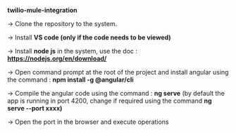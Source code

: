 **twilio-mule-integration**


-> Clone the repository to the system.

-> Install **VS code (only if the code needs to be viewed)**

-> Install **node js** in the system, use the doc : **https://nodejs.org/en/download/**

-> Open command prompt at the root of the project and install angular using the command : **npm install -g @angular/cli**

-> Compile the angular code using the command : **ng serve** (by default the app is running in port 4200, change if required using the command **ng serve --port xxxx)**

-> Open the port in the browser and execute operations
